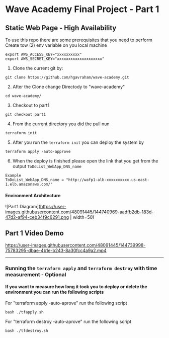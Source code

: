 # Wave Academy Final Project - Part 1
## Static Web Page - High Availability

To use this repo there are some prerequisites that you need to perform
Create tow (2) env variable on you local machine 
```
export AWS_ACCESS_KEY="xxxxxxxxxx"
export AWS_SECRET_KEY="xxxxxxxxxxxxxxxxxxxx"
```


1. Clone the current git by:
```
git clone https://github.com/hgavraham/wave-academy.git
```
2. After the Clone change Directody to "wave-academy"
```
cd wave-academy/
```
3. Checkout to part1
```
git checkout part1
```
4. From the current directory you did the pull nun 
``` 
terraform init
```
5. After you run the `terraform init` you can deploy the system by
```
terraform apply -auto-approve
```
6. When the deploy is finished please open the link that you get from the output `ToDoList_WebApp_DNS_name`
```
Example
ToDoList_WebApp_DNS_name = "http://wafp1-alb-xxxxxxxxxx.us-east-1.elb.amazonaws.com/"
```
#### Environment Architecture
![Part1 Diagram](https://user-images.githubusercontent.com/48091445/144740969-aadfb2db-183d-47d2-af94-ceb34f9c6291.png | width=50)


## Part 1 Video Demo

https://user-images.githubusercontent.com/48091445/144739998-75783295-dbae-4b1e-b243-8a30fcc4a9a2.mp4


-----------------------------------------
### Running the `terraform apply` and `terraform destroy` with time measurement - Optional
#### If you want to measure how long it took you to deploy or delete the environment you can run the following scripts

For "terraform apply -auto-aprove" run the following script
```
bash ./tfapply.sh
```
For "terraform destroy -auto-aprove" run the following script
```
bash ./tfdestroy.sh
```
